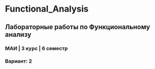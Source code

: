 # Functional_Analysis

## Лабораторные работы по Функциональному анализу 
### МАИ | 3 курс | 6 семестр
### Вариант: 2